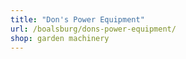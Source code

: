 ```yaml
---
title: "Don's Power Equipment"
url: /boalsburg/dons-power-equipment/
shop: garden machinery
---
```

